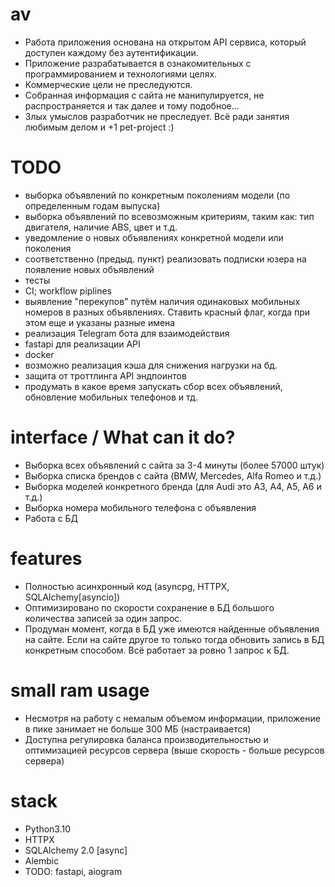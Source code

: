 # av
- Работа приложения основана на открытом API сервиса, который доступен каждому без аутентификации.
- Приложение разрабатывается в ознакомительных с программированием и технологиями целях.
- Коммерческие цели не преследуются.
- Собранная информация с сайта не манипулируется, не распространяется и так далее и тому подобное...
- Злых умыслов разработчик не преследует. Всё ради занятия любимым делом и +1 pet-project :)

# TODO
- выборка объявлений по конкретным поколениям модели (по определенным годам выпуска)
- выборка объявлений по всевозможным критериям, таким как: тип двигателя, наличие ABS, цвет и т.д.
- уведомление о новых объявлениях конкретной модели или поколения
- соответственно (предыд. пункт) реализовать подписки юзера на появление новых объявлений
- тесты
- CI; workflow piplines
- выявление "перекупов" путём наличия одинаковых мобильных номеров в разных объявлениях. Ставить красный флаг, когда при этом еще и указаны разные имена
- реализация Telegram бота для взаимодействия
- fastapi для реализации API
- docker
- возможно реализация кэша для снижения нагрузки на бд.
- защита от троттлинга API эндпоинтов
- продумать в какое время запускать сбор всех объявлений, обновление мобильных телефонов и тд.

# interface / What can it do?
- Выборка всех объявлений с сайта за 3-4 минуты (более 57000 штук)
- Выборка списка брендов с сайта (BMW, Mercedes, Alfa Romeo и т.д.)
- Выборка моделей конкретного бренда (для Audi это A3, A4, A5, A6 и т.д.)
- Выборка номера мобильного телефона с объявления
- Работа с БД

# features
- Полностью асинхронный код (asyncpg, HTTPX, SQLAlchemy[asyncio])
- Оптимизировано по скорости сохранение в БД большого количества записей за один запрос.
- Продуман момент, когда в БД уже имеются найденные объявления на сайте. Если на сайте другое то только тогда обновить запись в БД конкретным способом. Всё работает за ровно 1 запрос к БД.

# small ram usage
- Несмотря на работу с немалым объемом информации, приложение в пике занимает не больше 300 МБ (настраивается)
- Доступна регулировка баланса производительностью и оптимизацией ресурсов сервера (выше скорость - больше ресурсов сервера)

# stack
- Python3.10
- HTTPX
- SQLAlchemy 2.0 [async]
- Alembic
- TODO: fastapi, aiogram
